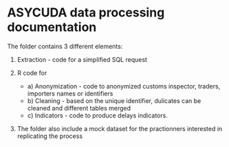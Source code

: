 # ASYCUDA data processing documentation

The folder contains 3 different elements:

1) Extraction - code for a simplified SQL request

2) R code for
    - a) Anonymization - code to anonymized customs inspector, traders, importers names or identifiers
    - b) Cleaning - based on the unique identifier, dulicates can be cleaned and different tables merged
    - c) Indicators - code to produce delays indicators.

3) The folder also include a mock dataset for the practionners interested in replicating the process



